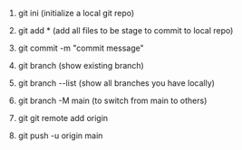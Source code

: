

1. git ini (initialize a local git repo)

2. git add * (add all files to be stage to commit to local repo)

3. git commit -m "commit message"

4. git branch (show existing branch)

5. git branch --list (show all branches you have locally)

6. git branch -M main (to switch from main to others)

7. git git remote add origin <url address>

8. git push -u origin main